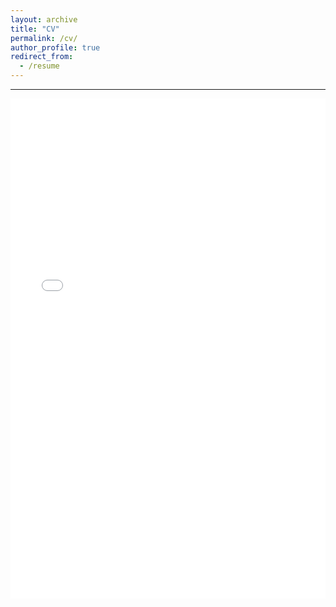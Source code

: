 ```yaml
---
layout: archive
title: "CV"
permalink: /cv/
author_profile: true
redirect_from:
  - /resume
---
```


------

<iframe src="/files/pdf/Prateek_malhotra_CV.pdf" width="100%" height="800" frameborder="no" border="0" marginwidth="0" marginheight="0"></iframe>